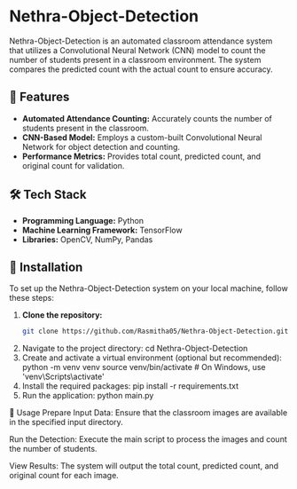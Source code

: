 # Nethra-Object-Detection

Nethra-Object-Detection is an automated classroom attendance system that utilizes a Convolutional Neural Network (CNN) model to count the number of students present in a classroom environment. The system compares the predicted count with the actual count to ensure accuracy.

## 🌟 Features

- **Automated Attendance Counting:** Accurately counts the number of students present in the classroom.
- **CNN-Based Model:** Employs a custom-built Convolutional Neural Network for object detection and counting.
- **Performance Metrics:** Provides total count, predicted count, and original count for validation.

## 🛠️ Tech Stack

- **Programming Language:** Python
- **Machine Learning Framework:** TensorFlow
- **Libraries:** OpenCV, NumPy, Pandas 

## 🚀 Installation

To set up the Nethra-Object-Detection system on your local machine, follow these steps:

1. **Clone the repository:**
   ```bash
   git clone https://github.com/Rasmitha05/Nethra-Object-Detection.git
2. Navigate to the project directory:
   cd Nethra-Object-Detection
3. Create and activate a virtual environment (optional but recommended):
   python -m venv venv
   source venv/bin/activate  # On Windows, use 'venv\Scripts\activate'
5. Install the required packages:
   pip install -r requirements.txt
6. Run the application:
   python main.py

📌 Usage
Prepare Input Data: Ensure that the classroom images are available in the specified input directory.

Run the Detection: Execute the main script to process the images and count the number of students.

View Results: The system will output the total count, predicted count, and original count for each image.
